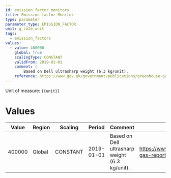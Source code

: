 ```yaml
---
id: emission_factor_monitors
title: Emission factor Monitor
type: parameter
parameter_type: EMISSION_FACTOR
unit: g_co2e_unit
tags:
  - emission_factors
values:
  - value: 400000
    global: True
    scalingType: CONSTANT
    validFrom: 2019-01-01
    comment: |
        Based on Dell ultrasharp weight (6.3 kg/unit).
    reference: https://www.gov.uk/government/publications/greenhouse-gas-reporting-conversion-factors-2024
---
```



Unit of measure: `{{unit}}`


# Values


| Value | Region | Scaling | Period | Comment | Reference |
|-------|--------|---------|--------|---------|-----------|
| 400000 | Global | CONSTANT | 2019-01-01 | Based on Dell ultrasharp weight (6.3 kg/unit). | https://www.gov.uk/government/publications/greenhouse-gas-reporting-conversion-factors-2024 |



